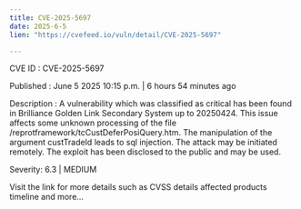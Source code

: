 ```yaml
---
title: CVE-2025-5697
date: 2025-6-5
lien: "https://cvefeed.io/vuln/detail/CVE-2025-5697"

---
```


CVE ID : CVE-2025-5697

Published :  June 5
2025
10:15 p.m. | 6 hours
54 minutes ago

Description : A vulnerability
which was classified as critical
has been found in Brilliance Golden Link Secondary System up to 20250424. This issue affects some unknown processing of the file /reprotframework/tcCustDeferPosiQuery.htm. The manipulation of the argument custTradeId leads to sql injection. The attack may be initiated remotely. The exploit has been disclosed to the public and may be used.

Severity: 6.3 | MEDIUM

Visit the link for more details
such as CVSS details
affected products
timeline
and more...
